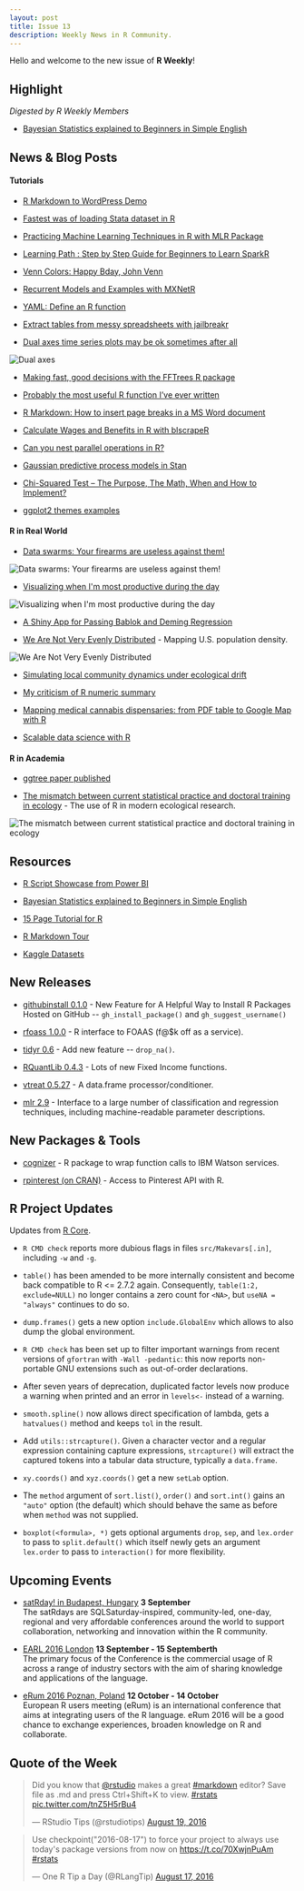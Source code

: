 ```yaml
---
layout: post
title: Issue 13
description: Weekly News in R Community.
---
```


Hello and welcome to the new issue of **R Weekly**!



## Highlight

*Digested by R Weekly Members*

+ [Bayesian Statistics explained to Beginners in Simple English](https://www.analyticsvidhya.com/blog/2016/06/bayesian-statistics-beginners-simple-english/)

## News & Blog Posts

#### Tutorials

+ [R Markdown to WordPress Demo](http://jonathanmoscovici.com/?p=140)

+ [Fastest was of loading Stata dataset in R](http://www.haghish.com/stata-blog/?p=21)

+ [Practicing Machine Learning Techniques in R with MLR Package](https://www.analyticsvidhya.com/blog/2016/08/practicing-machine-learning-techniques-in-r-with-mlr-package/)

+ [Learning Path : Step by Step Guide for Beginners to Learn SparkR](https://www.analyticsvidhya.com/blog/2016/06/learning-path-step-step-guide-beginners-learn-sparkr/)


+ [Venn Colors: Happy Bday, John Venn](http://data-steve.github.io/venn-colors-happy-bday-john-venn/)

+ [Recurrent Models and Examples with MXNetR](http://dmlc.ml/rstats/2016/08/19/recurrent-models-and-examples-with-mxnet-r.html)

+ [YAML: Define an R function](http://ipub.com/yaml/)

+ [Extract tables from messy spreadsheets with jailbreakr](http://blog.revolutionanalytics.com/2016/08/jailbreakr.html)


+ [Dual axes time series plots may be ok sometimes after all](http://ellisp.github.io/blog/2016/08/18/dualaxes)

![Dual axes](https://ellisp.github.io/img/0051-dualgood2.svg)

+ [Making fast, good decisions with the FFTrees R package](http://nathanieldphillips.com/2016/08/making-fast-good-decisions-with-the-fftrees-r-package/)

+ [Probably the most useful R function I’ve ever written](http://www.burns-stat.com/probably-useful-r-function-ive-ever-written/)

+ [R Markdown: How to insert page breaks in a MS Word document](http://datascienceplus.com/r-markdown-how-to-insert-page-breaks-in-a-ms-word-document/)

+ [Calculate Wages and Benefits in R with blscrapeR](https://www.datascienceriot.com/calculate-wages-and-benefits-in-r-with-blscraper/kris/)

+ [Can you nest parallel operations in R?](http://www.win-vector.com/blog/2016/08/can-you-nest-parallel-operations-in-r/)

+ [Gaussian predictive process models in Stan](http://mbjoseph.github.io/2016/08/14/gpp.html)

+ [Chi-Squared Test – The Purpose, The Math, When and How to Implement?](http://datascienceplus.com/chi-squared-test-in-r/)

+ [ggplot2 themes examples](http://datascienceplus.com/ggplot2-themes-examples/)

#### R in Real World

+ [Data swarms: Your firearms are useless against them!](http://lenkiefer.com/2016/08/18/data-swarm)

![Data swarms: Your firearms are useless against them!](https://cdn.rawgit.com/rweekly/image/master/2016-08-22/HMDA%20loan%20amounts%20v3.gif)

+ [Visualizing when I'm most productive during the day](http://deanattali.com/blog/visualize-git-commits-time/)

![Visualizing when I'm most productive during the day](https://cdn.rawgit.com/daattali/daattali.github.io/master/img/blog/git-commits-time/dean-commits-100.png)

+ [A Shiny App for Passing Bablok and Deming Regression](http://labrtorian.com/2016/08/15/a-shiny-app-for-passing-bablok-and-deming-regression/)

+ [We Are Not Very Evenly Distributed](http://juliasilge.com/blog/Evenly-Distributed/) - Mapping U.S. population density.

![We Are Not Very Evenly Distributed](https://pbs.twimg.com/media/CqPjOKUVMAAW3eW.jpg)

+ [Simulating local community dynamics under ecological drift](https://biologyforfun.wordpress.com/2016/08/14/simulating-local-community-dynamics-under-ecological-drift/)

+ [My criticism of R numeric summary](http://www.win-vector.com/blog/2016/08/my-criticism-of-r-numeric-summary/)

+ [Mapping medical cannabis dispensaries: from PDF table to Google Map with R](http://blog.revolutionanalytics.com/2016/08/dispensaries.html)

+ [Scalable data science with R](https://www.oreilly.com/ideas/scalable-data-science-with-r)

#### R in Academia

+ [ggtree paper published](https://guangchuangyu.github.io/2016/08/ggtree-paper-published)

+ [The mismatch between current statistical practice and doctoral training in ecology](http://onlinelibrary.wiley.com/doi/10.1002/ecs2.1394/abstract) - The use of R in modern ecological research.

![The mismatch between current statistical practice and doctoral training in ecology](https://pbs.twimg.com/media/CqIpwwHWAAAjmqF.jpg:large)

## Resources

+ [R Script Showcase from Power BI](http://community.powerbi.com/t5/R-Script-Showcase/bd-p/RVisuals)

+ [Bayesian Statistics explained to Beginners in Simple English](https://www.analyticsvidhya.com/blog/2016/06/bayesian-statistics-beginners-simple-english/)

+ [15 Page Tutorial for R](http://www.studytrails.com/blog/15-page-tutorial-for-r/)

+ [R Markdown Tour](http://rmarkdown.rstudio.com/lesson-1.html)

+ [Kaggle Datasets](https://www.kaggle.com/datasets)

## New Releases

+ [githubinstall 0.1.0](http://mockquant.blogspot.jp/2016/08/githubinstall-010-new-feature-for.html) - New Feature for A Helpful Way to Install R Packages Hosted on GitHub -- `gh_install_package()` and `gh_suggest_username()`

+ [rfoass 1.0.0](http://dirk.eddelbuettel.com/blog/2016/08/14/#rfoaas_1.0.0) - R interface to FOAAS (f@$k off as a service).

+ [tidyr 0.6](https://blog.rstudio.org/2016/08/15/tidyr-0-6-0/) - Add new feature -- `drop_na()`. 

+ [RQuantLib 0.4.3](http://dirk.eddelbuettel.com/blog/2016/08/19#rquantlib_0.4.3) - Lots of new Fixed Income functions.

+ [vtreat 0.5.27](https://www.r-bloggers.com/vtreat-0-5-27-released-on-cran/) - A data.frame processor/conditioner.

+ [mlr 2.9](https://cran.r-project.org/web/packages/mlr/index.html) - Interface to a large number of classification and regression techniques, including machine-readable parameter descriptions.

## New Packages & Tools

+ [cognizer](https://github.com/ColumbusCollaboratory/cognizer) - R package to wrap function calls to IBM Watson services.

+ [rpinterest (on CRAN)](https://cran.r-project.org/web/packages/rpinterest/index.html) - Access to Pinterest API with R.

## R Project Updates

Updates from [R Core](http://developer.r-project.org/blosxom.cgi/R-devel/NEWS).

+ `R CMD check` reports more dubious flags in files `src/Makevars[.in]`, including `-w` and `-g`.

+ `table()` has been amended to be more internally consistent and become back compatible to R <= 2.7.2 again. Consequently, `table(1:2, exclude=NULL)` no longer contains a zero count for `<NA>`, but `useNA = "always"` continues to do so.

+ `dump.frames()` gets a new option `include.GlobalEnv` which allows to also dump the global environment.

+ `R CMD check` has been set up to filter important warnings from recent versions of `gfortran` with `-Wall -pedantic`: this now reports non-portable GNU extensions such as out-of-order declarations.

+ After seven years of deprecation, duplicated factor levels now produce a warning when printed and an error in `levels<-` instead of a warning.

+ `smooth.spline()` now allows direct specification of lambda, gets a `hatvalues()` method and keeps `tol` in the result.

+ Add `utils::strcapture()`. Given a character vector and a regular expression containing capture expressions, `strcapture()` will extract the captured tokens into a tabular data structure, typically a `data.frame`.

+ `xy.coords()` and `xyz.coords()` get a new `setLab` option.

+ The `method` argument of `sort.list()`, `order()` and `sort.int()` gains an `"auto"` option (the default) which should behave the same as before when `method` was not supplied.

+ `boxplot(<formula>, *)` gets optional arguments `drop`, `sep`, and `lex.order` to pass to `split.default()` which itself newly gets an argument `lex.order` to pass to `interaction()` for more flexibility.

## Upcoming Events

+ [satRday! in Budapest, Hungary](http://budapest.satrdays.org/#cfp) **3 September**<br>
The satRdays are SQLSaturday-inspired, community-led, one-day, regional and very affordable conferences around the world to support collaboration, networking and innovation within the R community.<br>


+ [EARL 2016 London](https://earlconf.com/)  **13 September - 15 Septemberth** <br>
The primary focus of the Conference is the commercial usage of R across a range of industry sectors with the aim of sharing knowledge and applications of the language.<br /> 

+ [eRum 2016 Poznan, Poland](http://erum.ue.poznan.pl/)  **12 October - 14 October** <br>
European R users meeting (eRum) is an international conference that aims at integrating users of the R language. eRum 2016 will be a good chance to exchange experiences, broaden knowledge on R and collaborate. <br /> 

## Quote of the Week

<blockquote class="twitter-tweet" data-lang="en"><p lang="en" dir="ltr">Did you know that <a href="https://twitter.com/rstudio">@rstudio</a> makes a great <a href="https://twitter.com/hashtag/markdown?src=hash">#markdown</a> editor? Save file as .md and press Ctrl+Shift+K to view. <a href="https://twitter.com/hashtag/rstats?src=hash">#rstats</a> <a href="https://t.co/tnZ5H5rBu4">pic.twitter.com/tnZ5H5rBu4</a></p>&mdash; RStudio Tips (@rstudiotips) <a href="https://twitter.com/rstudiotips/status/766684921041608705">August 19, 2016</a></blockquote>

<blockquote class="twitter-tweet" data-lang="en"><p lang="en" dir="ltr">Use checkpoint(&quot;2016-08-17&quot;) to force your project to always use today&#39;s package versions from now on <a href="https://t.co/70XwjnPuAm">https://t.co/70XwjnPuAm</a> <a href="https://twitter.com/hashtag/rstats?src=hash">#rstats</a></p>&mdash; One R Tip a Day (@RLangTip) <a href="https://twitter.com/RLangTip/status/765941322364522500">August 17, 2016</a></blockquote>
